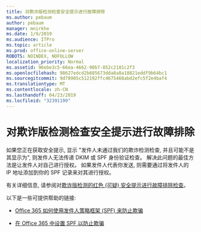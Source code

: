 ```yaml
---
title: 对欺诈版检测检查安全提示进行故障排除
ms.author: pebaum
author: pebaum
manager: mnirkhe
ms.date: 1/9/2019
ms.audience: ITPro
ms.topic: article
ms.prod: office-online-server
ROBOTS: NOINDEX, NOFOLLOW
localization_priority: Normal
ms.assetid: 96ebe3c5-66ea-4662-98b7-052c2181c2f3
ms.openlocfilehash: 98627edcd2b685673dda8a8a18821eddf9b64bc1
ms.sourcegitcommit: 9d78905c512192ffc4675468abd2efc5f2e4baf4
ms.translationtype: MT
ms.contentlocale: zh-CN
ms.lasthandoff: 04/23/2019
ms.locfileid: "32391199"
---
```

# <a name="troubleshooting-the-safety-tip-for-fraud-detection-checks"></a>对欺诈版检测检查安全提示进行故障排除



如果您正在获取安全提示, 显示 "发件人未通过我们的欺诈检测检查, 并且可能不是其显示为", 则发件人无法传递 DKIM 或 SPF 身份验证检查。 解决此问题的最佳方法是让发件人对自己进行授权。 如果发件人代表你发送, 则需要通过将发件人的 IP 地址添加到你的 SPF 记录来对其进行授权。
  
有关详细信息, 请参阅对[欺诈版检测的红色 (可疑) 安全提示进行故障排除检查](https://blogs.msdn.microsoft.com/tzink/2016/11/02/troubleshooting-the-red-suspicious-safety-tip-for-fraud-detection-checks/)。 
  
以下是一些可提供帮助的链接:
  
- [Office 365 如何使用发件人策略框架 (SPF) 来防止欺骗](https://docs.microsoft.com/office365/SecurityCompliance/how-office-365-uses-spf-to-prevent-spoofing)
    
- [在 Office 365 中设置 SPF 以防止欺骗](https://docs.microsoft.com/office365/SecurityCompliance/set-up-spf-in-office-365-to-help-prevent-spoofing)
    

